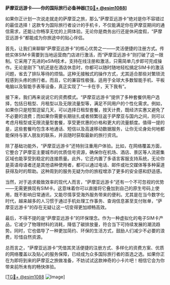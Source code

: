 **萨摩亚远游卡——你的国际旅行必备神器[[TG💪+ @esim1088](https://t.me/s/esim1088)]**

如果你正计划一次说走就走的萨摩亚之旅，那么“萨摩亚远游卡”绝对是你不容错过的最佳选择！这款专为国际旅行者设计的手机卡，不仅能满足你在萨摩亚期间的通信需求，还能让你畅享无忧的上网体验。无论你是商务出行还是休闲度假，“萨摩亚远游卡”都能成为你旅途中的贴心伴侣。

首先，让我们来聊聊“萨摩亚远游卡”的核心优势之一——灵活便捷的注册方式。传统实体SIM卡需要到当地运营商门店进行激活，而“萨摩亚远游卡”则打破了这一限制。它采用了先进的eSIM技术，支持在线注册和激活，只需简单几步即可完成操作。无论是刚下飞机还是在酒店休息时，你都可以随时随地轻松搞定SIM卡的激活问题，省去了排队等待的烦恼。这种无接触式的操作方式，尤其适合那些对繁琐流程感到头疼的旅行者。而且，它的兼容性极强，适用于全球大多数智能手机、平板电脑以及智能手表等设备，真正实现了“一卡在手，天下我有”。

接下来，我们再来说说它的资费模式。“萨摩亚远游卡”提供了多种套餐供用户选择，包括日租型、月租型以及无限流量型等，满足不同用户的个性化需求。例如，如果你只是短暂逗留几天，可以选择日租型套餐，按天计费，既经济实惠又避免了不必要的浪费；而如果你需要长期驻扎或者频繁往返于萨摩亚与国内之间，则可以考虑月租型或无限流量型套餐，享受更优惠的价格和更大的流量额度。值得一提的是，这些套餐均包含本地通话、短信以及高速移动数据服务，让你无论身处何地都能保持与家人朋友的联系，并且随时获取最新的旅行资讯。

除了基础功能外，“萨摩亚远游卡”还特别注重用户体验。比如，在网络覆盖方面，它整合了萨摩亚主要城市的优质信号资源，确保你在机场、酒店、景区等人流密集区域也能享受到稳定的连接质量。此外，它还内置了多语言客服支持系统，无论你是英语母语者还是其他语种使用者，都可以通过电话、邮件或社交媒体等多种渠道获得及时的帮助。这种周到的服务无疑为你的旅程增添了更多的安全感和舒适感。

当然，对于追求极致效率的现代人而言，“萨摩亚远游卡”还有一个不可忽视的优势——无需更换现有SIM卡。这意味着你可以直接将它叠加到自己的原生号码上使用，既不影响日常通讯，又能尽情享受海外服务带来的便利。尤其是在当今数字化时代，越来越多的人习惯于通过手机处理工作事务、查询信息甚至支付账单，“萨摩亚远游卡”的存在无疑让这一切变得更加顺畅高效。

最后，不得不提的是“萨摩亚远游卡”的环保理念。作为一种虚拟化的电子SIM卡产品，它减少了物理材料的消耗，降低了碳排放量，符合当下可持续发展的潮流趋势。同时，它也倡导了一种更加简约、环保的生活方式，鼓励人们减少不必要的浪费，珍惜自然资源。

总而言之，“萨摩亚远游卡”凭借其灵活便捷的注册方式、多样化的资费方案、优质的网络覆盖以及贴心的服务保障，已经成为众多国际旅行者的首选之选。如果你正在为即将到来的萨摩亚之旅做准备，不妨试试这款神奇的小卡片吧！相信它会为你带来前所未有的畅快体验。

[[TG💪+ @esim1088](https://t.me/s/esim1088) ![Image](https://i.postimg.cc/4NQfJmqS/Snipaste-2025-05-13-00-14-12.png)]
